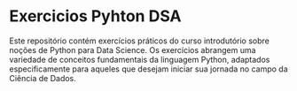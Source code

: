 # Exercicios Pyhton DSA
Este repositório contém exercícios práticos do curso introdutório sobre noções de Python para Data Science. Os exercícios abrangem uma variedade de conceitos fundamentais da linguagem Python, adaptados especificamente para aqueles que desejam iniciar sua jornada no campo da Ciência de Dados.
